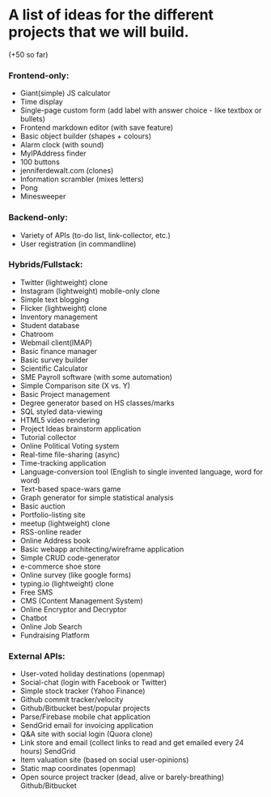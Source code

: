 A list of ideas for the different projects that we will build.
=====

(+50 so far)

### Frontend-only:

- Giant(simple) JS calculator
- Time display
- Single-page custom form (add label with answer choice - like textbox or bullets)
- Frontend markdown editor (with save feature)
- Basic object builder (shapes + colours)
- Alarm clock (with sound)
- MyIPAddress finder
- 100 buttons
- jenniferdewalt.com (clones)
- Information scrambler (mixes letters)
- Pong
- Minesweeper

### Backend-only:

- Variety of APIs (to-do list, link-collector, etc.)
- User registration (in commandline)

### Hybrids/Fullstack:

- Twitter (lightweight) clone
- Instagram (lightweight) mobile-only clone
- Simple text blogging
- Flicker (lightweight) clone
- Inventory management
- Student database
- Chatroom
- Webmail client(IMAP)
- Basic finance manager
- Basic survey builder
- Scientific Calculator
- SME Payroll software (with some automation)
- Simple Comparison site (X vs. Y)
- Basic Project management
- Degree generator based on HS classes/marks
- SQL styled data-viewing
- HTML5 video rendering
- Project Ideas brainstorm application
- Tutorial collector
- Online Political Voting system
- Real-time file-sharing (async)
- Time-tracking application
- Language-conversion tool (English to single invented language, word for word)
- Text-based space-wars game
- Graph generator for simple statistical analysis
- Basic auction
- Portfolio-listing site
- meetup (lightweight) clone
- RSS-online reader
- Online Address book
- Basic webapp architecting/wireframe application
- Simple CRUD code-generator
- e-commerce shoe store
- Online survey (like google forms)
- typing.io (lightweight) clone
- Free SMS
- CMS (Content Management System)
- Online Encryptor and Decryptor
- Chatbot
- Online Job Search
- Fundraising Platform

### External APIs:
- User-voted holiday destinations (openmap)
- Social-chat (login with Facebook or Twitter)
- Simple stock tracker (Yahoo Finance)
- Github commit tracker/velocity
- Github/Bitbucket best/popular projects
- Parse/Firebase mobile chat application
- SendGrid email for invoicing application
- Q&A site with social login (Quora clone)
- Link store and email (collect links to read and get emailed every 24 hours) SendGrid
- Item valuation site (based on social user-opinions)
- Static map coordinates (openmap)
- Open source project tracker (dead, alive or barely-breathing) Github/Bitbucket